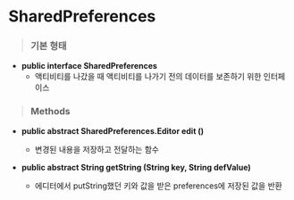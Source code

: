 # SharedPreferences
> ### 기본 형태
* **public interface SharedPreferences**
    - 액티비티를 나갔을 때 액티비티를 나가기 전의 데이터를 보존하기 위한 인터페이스

> ### Methods
* **public abstract SharedPreferences.Editor edit ()**
    - 변경된 내용을 저장하고 전달하는 함수

* **public abstract String getString (String key, String defValue)**
    - 에디터에서 putString했던 키와 값을 받은 preferences에 저장된 값을 반환
